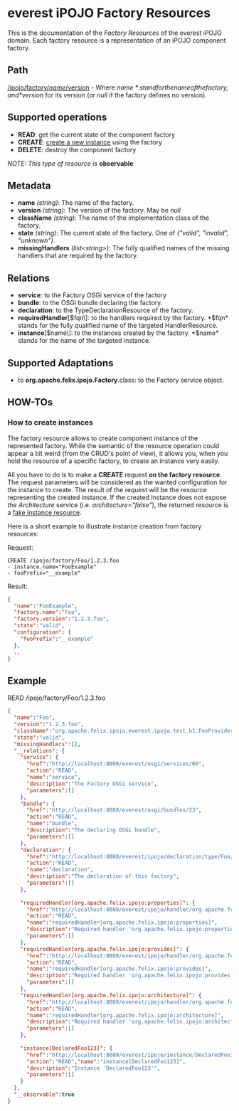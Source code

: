 everest iPOJO Factory Resources
================================

This is the documentation of the *Factory Resources* of the everest iPOJO domain. Each factory resource is a representation of an iPOJO component factory.

## Path
[/ipojo/factory/$name/$version](ReferenceCard.md "everest iPOJO Reference Card") - Where *$name* stand for the name of the factory, and *$version* for its version (or *null* if the factory defines no version).

## Supported operations
- **READ**: get the current state of the component factory
- **CREATE**: [create a new instance](#how-to-create-instances) using the factory
- **DELETE**: destroy the component factory

*NOTE: This type of resource is* **observable**

## Metadata
- **name** *(string)*: The name of the factory.
- **version** *(string)*: The version of the factory.  May be *null*
- **className** *(string)*: The name of the implementation class of the factory.
- **state** *(string)*: The current state of the factory. One of *{"valid", "invalid", "unknown"}*.
- **missingHandlers** *(list\<string\>)*: The fully qualified names of the missing handlers that are required by the factory.

## Relations
- **service**: to the Factory OSGi service of the factory
- **bundle**: to the OSGi bundle declaring the factory.
- **declaration**: to the TypeDeclarationResource of the factory.
- **requiredHandler**\[$fqn\]: to the handlers required by the factory. *$fqn* stands for the fully qualified name of the targeted HandlerResource.
- **instance**\[$name\]: to the instances created by the factory. *$name* stands for the name of the targeted instance.

## Supported Adaptations
- to **org.apache.felix.ipojo.Factory**.class: to the Factory service object.

## HOW-TOs

### How to create instances
The factory resource allows to create component instance of the represented factory. While the semantic of the resource operation could appear a bit weird (from the CRUD's point of view), it allows you, when you hold the resource of a specific factory, to create an instance very easily.

All you have to do is to make a **CREATE** request **on the factory resource**. The request parameters will be considered as the wanted configuration for the instance to create. The result of the request will be the resource representing the created instance. If the created instance does not expose the *Architecture* service (i.e. *architecture="false"*), the returned resource is a [fake instance resource](Instances.md#fake-instance-resource-wtf "Fake instance resource! WTF?").

Here is a short example to illustrate instance creation from factory resources:

Request:

```
CREATE /ipojo/factory/Foo/1.2.3.foo
- instance.name="FooExample"
- fooPrefix="__example"
```

Result:

```json
{
  "name":"FooExample",
  "factory.name":"Foo",
  "factory.version":"1.2.3.foo",
  "state":"valid",
  "configuration": {
    "fooPrefix":"__example"
  },
  ..
}
```

## Example

READ /ipojo/factory/Foo/1.2.3.foo

```json
{
  "name":"Foo",
  "version":"1.2.3.foo",
  "className":"org.apache.felix.ipojo.everest.ipojo.test.b1.FooProviderImpl",
  "state":"valid",
  "missingHandlers":[],
  "__relations": {
    "service": {
      "href":"http://localhost:8080/everest/osgi/services/66",
      "action":"READ",
      "name":"service",
      "description":"The Factory OSGi service",
      "parameters":[]
    },
    "bundle": {
      "href":"http://localhost:8080/everest/osgi/bundles/23",
      "action":"READ",
      "name":"bundle",
      "description":"The declaring OSGi bundle",
      "parameters":[]
    },
    "declaration": {
      "href":"http://localhost:8080/everest/ipojo/declaration/type/Foo/1.2.3.foo",
      "action":"READ",
      "name":"declaration",
      "description":"The declaration of this factory",
      "parameters":[]
    },
    
    "requiredHandler[org.apache.felix.ipojo:properties]": {
      "href":"http://localhost:8080/everest/ipojo/handler/org.apache.felix.ipojo/properties",
      "action":"READ",
      "name":"requiredHandler[org.apache.felix.ipojo:properties]",
      "description":"Required handler 'org.apache.felix.ipojo:properties'",
      "parameters":[]
    },
    "requiredHandler[org.apache.felix.ipojo:provides]": {
      "href":"http://localhost:8080/everest/ipojo/handler/org.apache.felix.ipojo/provides",
      "action":"READ",
      "name":"requiredHandler[org.apache.felix.ipojo:provides]",
      "description":"Required handler 'org.apache.felix.ipojo:provides'",
      "parameters":[]
    },
    "requiredHandler[org.apache.felix.ipojo:architecture]": {
      "href":"http://localhost:8080/everest/ipojo/handler/org.apache.felix.ipojo/architecture",
      "action":"READ",
      "name":"requiredHandler[org.apache.felix.ipojo:architecture]",
      "description":"Required handler 'org.apache.felix.ipojo:architecture'",
      "parameters":[]
    },
    
    "instance[DeclaredFoo123]": {
      "href":"http://localhost:8080/everest/ipojo/instance/DeclaredFoo123",
      "action":"READ","name":"instance[DeclaredFoo123]",
      "description":"Instance 'DeclaredFoo123'",
      "parameters":[]
    }
  },
  "__observable":true
}
```
